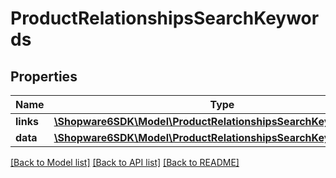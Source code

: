 # ProductRelationshipsSearchKeywords

## Properties
Name | Type | Description | Notes
------------ | ------------- | ------------- | -------------
**links** | [**\Shopware6SDK\Model\ProductRelationshipsSearchKeywordsLinks**](ProductRelationshipsSearchKeywordsLinks.md) |  | [optional] 
**data** | [**\Shopware6SDK\Model\ProductRelationshipsSearchKeywordsData[]**](ProductRelationshipsSearchKeywordsData.md) |  | [optional] 

[[Back to Model list]](../../README.md#documentation-for-models) [[Back to API list]](../../README.md#documentation-for-api-endpoints) [[Back to README]](../../README.md)

